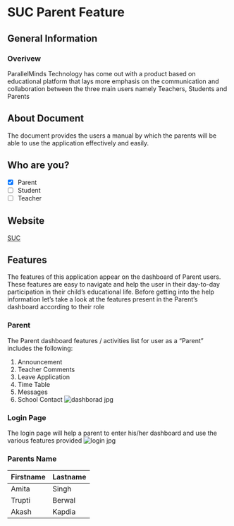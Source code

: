 # SUC Parent Feature #
## General Information ##
### Overivew ###
ParallelMinds Technology has come out with a product based on educational platform that
lays more emphasis on the communication and collaboration between the three main
users namely Teachers, Students and Parents
## About Document ##
The document provides the users a manual by which the parents will be able to use the
application effectively and easily.
## Who are you? ##
- [x] Parent
- [ ] Student
- [ ] Teacher
## Website ##
[SUC](https://eloit.com)
## Features ##
The features of this application appear on the dashboard of Parent users. These features
are easy to navigate and help the user in their day-to-day participation in their child’s
educational life. Before getting into the help information let’s take a look at the features
present in the Parent’s dashboard according to their role
### Parent ###
The Parent dashboard features / activities list for user as a “Parent” includes the
following:
1. Announcement
2. Teacher Comments
3. Leave Application
4. Time Table
5. Messages
6. School Contact 
![dashborad jpg](https://user-images.githubusercontent.com/115913803/196024208-eca7794c-9a97-4d97-bcd5-58e564161780.png)
### Login Page ###
The login page will help a parent to enter his/her dashboard and use the various features provided
![login jpg](https://user-images.githubusercontent.com/115913803/196024148-6669f0b4-00ec-4c1b-9b65-d4b8c402ec71.png)
### Parents Name ###
|Firstname|Lastname|
|---------|--------|
|Amita|Singh|
|Trupti|Berwal|
|Akash|Kapdia|
